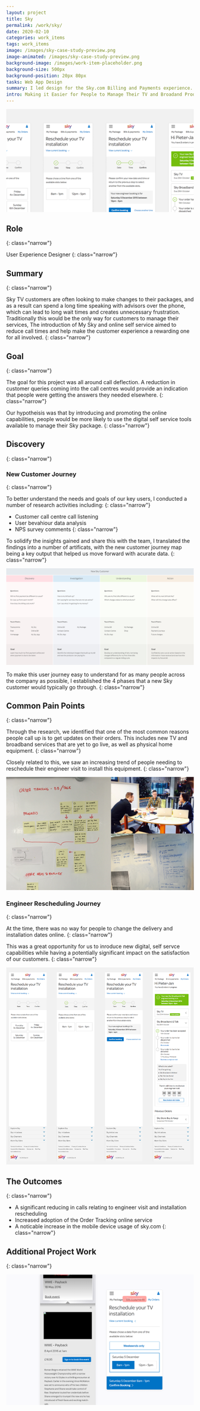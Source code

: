 ```yaml
---
layout: project
title: Sky
permalink: /work/sky/
date: 2020-02-10
categories: work_items
tags: work_items
image: /images/sky-case-study-preview.png
image-animated: /images/sky-case-study-preview.png
background-image: /images/work-item-placeholder.png
background-size: 500px
background-position: 20px 80px
tasks: Web App Design
summary: I led design for the Sky.com Billing and Payments experience.
intro: Making it Easier for People to Manage Their TV and Broadand Products
---
```


![Sky Case Study Lead Image](/images/sky-case-study-lead.png)

## Role
{: class="narrow"}

User Experience Designer
{: class="narrow"}

## Summary
{: class="narrow"}

Sky TV customers are often looking to make changes to their packages, and as a result can spend a long time speaking with advisors over the phone, which can lead to long wait times and creates unnecessary frustration. Traditionally this would be the only way for customers to manage their services, The introduction of My Sky and online self service aimed to reduce call times and help make the customer experience a rewarding one for all involved.
{: class="narrow"}

## Goal
{: class="narrow"}

The goal for this project was all around call deflection. A reduction in customer queries coming into the call centres would provide an indication that people were getting the answers they needed elsewhere. 
{: class="narrow"}

Our hypotheisis was that by introducing and promoting the online capabilities, people would be more likely to use the digital self service tools available to manage their Sky package.
{: class="narrow"}

## Discovery
{: class="narrow"}

### New Customer Journey
{: class="narrow"}

To better understand the needs and goals of our key users, I conducted a number of research activities including:
{: class="narrow"}

- Customer call centre call listening
- User bevahiour data analysis
- NPS survey comments
{: class="narrow"}

To solidify the insights gained and share this with the team, I translated the findings into a number of artificats, with the new customer journey map being a key output that helped us move forward with acurate data.
{: class="narrow"}

![Sky New Customer Journey Map](/images/sky-new-customer-journey-map.png)

To make this user journey easy to understand for as many people across the company as possible, I established the 4 phases that a new Sky customer would typically go through.
{: class="narrow"}

## Common Pain Points
{: class="narrow"}

Through the research, we identified that one of the most common reasons people call up is to get updates on their orders. This includes new TV and broadband services that are yet to go live, as well as physical home equipment.
{: class="narrow"}

Closely related to this, we saw an increasing trend of people needing to reschedule their engineer visit to install this equipment.
{: class="narrow"}

![Sky Order Tracking Discovery Board](/images/sky-case-study-discovery.jpg)

### Engineer Rescheduling Journey
{: class="narrow"}

At the time, there was no way for people to change the delivery and installation dates online.
{: class="narrow"}

This was a great opportunity for us to inroduce new digital, self servce capabilities while having a potentially significant impact on the satisfaction of our customers.
{: class="narrow"}

![Sky Order Tracking UI Flow](/images/sky-orders-ui-flow.png)

## The Outcomes
{: class="narrow"}

- A significant reducing in calls relating to engineer visit and installation rescheduling
- Increased adoption of the Order Tracking online service
- A noticable increase in the mobile device usage of sky.com
{: class="narrow"}

## Additional Project Work
{: class="narrow"}

![Sky Pay Per View and Order Tracking UI](/images/sky-case-study-mobile-samples.png)